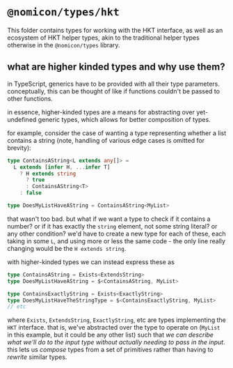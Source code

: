 # `@nomicon/types/hkt`

This folder contains types for working with the HKT interface, as well as an ecosystem of HKT helper types, akin to the traditional helper types otherwise in the `@nomicon/types` library.

## what are higher kinded types and why use them?

in TypeScript, generics have to be provided with all their type parameters. conceptually, this can be thought of like if functions couldn't be passed to other functions.

in essence, higher-kinded types are a means for abstracting over yet-undefined generic types, which allows for better composition of types.

for example, consider the case of wanting a type representing whether a list contains a string (note, handling of various edge cases is omitted for brevity):

```ts
type ContainsAString<L extends any[]> =
  L extends [infer H, ...infer T]
    ? H extends string
      ? true
      : ContainsAString<T>
    : false

type DoesMyListHaveAString = ContainsAString<MyList>
```

that wasn't too bad. but what if we want a type to check if it contains a number? or if it has exactly the `string` element, not some string literal? or any other condition? we'd have to create a new type for each of these, each taking in some `L`, and using more or less the same code - the only line really changing would be the `H extends string`.

with higher-kinded types we can instead express these as

```ts
type ContainsAString = Exists<ExtendsString>
type DoesMyListHaveAString = $<ContainsAString, MyList>

type ContainsExactlyString = Exists<ExactlyString>
type DoesMyListHaveTheStringType = $<ContainsExactlyString, MyList>
// etc
```

where `Exists`, `ExtendsString`, `ExactlyString`, etc are types implementing the `HKT` interface. that is, we've abstracted over the type to operate on (`MyList` in this example, but it could be any other list) such that _we can describe what we'll do to the input type without actually needing to pass in the input_. this lets us _compose_ types from a set of primitives rather than having to _rewrite_ similar types.